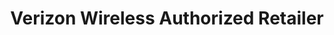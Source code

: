---
title: "Verizon Wireless Authorized Retailer"
url: /ogden/verizon-wireless-authorized-retailer/
shop: mobile phone
---